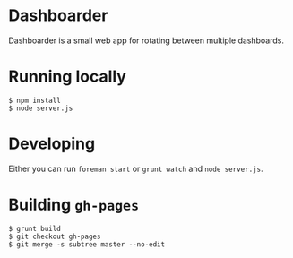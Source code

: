 Dashboarder
===
Dashboarder is a small web app for rotating between multiple dashboards.

Running locally
===
```shell
$ npm install
$ node server.js
```

Developing
===
Either you can run `foreman start` or `grunt watch` and `node server.js`.

Building `gh-pages`
===
```shell
$ grunt build
$ git checkout gh-pages
$ git merge -s subtree master --no-edit
```
